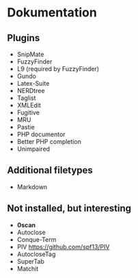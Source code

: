 Dokumentation
=============

Plugins
-------

* SnipMate
* FuzzyFinder
* L9 (required by FuzzyFinder)
* Gundo
* Latex-Suite
* NERDtree
* Taglist
* XMLEdit
* Fugitive
* MRU
* Pastie
* PHP documentor
* Better PHP completion
* Unimpaired


Additional filetypes
--------------------

* Markdown


Not installed, but interesting
------------------------------

* **0scan**
* Autoclose
* Conque-Term
* PIV https://github.com/spf13/PIV
* AutocloseTag
* SuperTab
* Matchit
